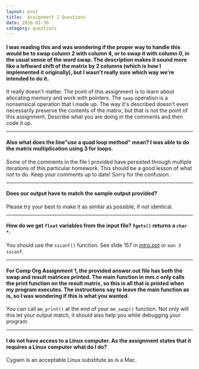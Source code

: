 ```yaml
---
layout: post
title:  Assignment 1 Questions
date: 2016-01-30
category: questions
---
```


<a id="Q1"></a>

#### I was reading this and was wondering if the proper way to handle this would be to swap column 2 with column 4, or to swap it with column 0, in the usual sense of the word swap. The description makes it sound more like a leftward shift of the matrix by 2 columns (which is how I implemented it originally), but I wasn't really sure which way we're intended to do it.

It really doesn't matter.  The point of this assignment is to learn about allocating memory and work with pointers.
The `swap` operation is a nonsensical operation that I made up.
The way it's described doesn't even necessarily preserve the contents of the matrix, but that is not the point of this assignment.
Describe what you are doing in the comments and then code it up.

---------------------------------------

<a id="Q2"></a>

#### Also what does the line"use a quad loop method" mean? I was able to do the matrix multiplication using 3 for loops.

Some of the comments in the file I provided have persisted through multiple iterations of this particular homework.
This should be a good lesson of what *not* to do. Keep your comments up to date! Sorry for the confusion.

---------------------------------------

<a id="Q3"></a>

#### Does our output have to match the sample output provided?

Please try your best to make it as similar as possible, if not identical.

---------------------------------------

<a id="Q4"></a>

#### How do we get `float` variables from the input file?  `fgets()` returns a `char *`.

You should use the `sscanf()` function.  See slide 157 in [intro.ppt][intro-slides] or `man 3 sscanf`.

[intro-slides]: {{site.base}}/slides/intro.ppt

---------------------------------------

<a id="Q5"></a>

#### For Comp Org Assignment 1, the provided answer.out file has both the swap and result matrices printed.  The main function in mm.c only calls the print function on the result matrix, so this is all that is printed when my program executes.  The instructions say to leave the main function as is, so I was wondering if this is what you wanted.

You can call `mm_print()` at the end of your `mm_swap()` function.  Not only will this let your output match, it should also help you while debugging your program.

---------------------------------------

<a id="Q6"></a>

#### I do not have access to a Linux computer. As the assignment states that it requires a Linux computer what do I do?

Cygwin is an acceptable Linux substitute as is a Mac.

